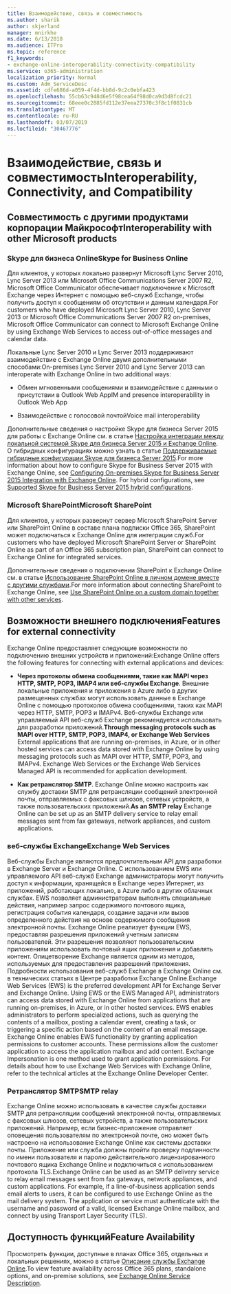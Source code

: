 ```yaml
---
title: Взаимодействие, связь и совместимость
ms.author: sharik
author: skjerland
manager: mnirkhe
ms.date: 6/13/2018
ms.audience: ITPro
ms.topic: reference
f1_keywords:
- exchange-online-interoperability-connectivity-compatibility
ms.service: o365-administration
localization_priority: Normal
ms.custom: Adm_ServiceDesc
ms.assetid: cdfe686d-a059-4f4d-bb8d-9c2c0ebfa423
ms.openlocfilehash: 55cb63c948d6e5f98cea64f98d0ca9d3d8fcdc21
ms.sourcegitcommit: 68eee0c2885fd112e37eea27370c3f8c1f0831cb
ms.translationtype: MT
ms.contentlocale: ru-RU
ms.lasthandoff: 03/07/2019
ms.locfileid: "30467776"
---
```

# <a name="interoperability-connectivity-and-compatibility"></a><span data-ttu-id="bfc23-102">Взаимодействие, связь и совместимость</span><span class="sxs-lookup"><span data-stu-id="bfc23-102">Interoperability, Connectivity, and Compatibility</span></span>

## <a name="interoperability-with-other-microsoft-products"></a><span data-ttu-id="bfc23-103">Совместимость с другими продуктами корпорации Майкрософт</span><span class="sxs-lookup"><span data-stu-id="bfc23-103">Interoperability with other Microsoft products</span></span>

### <a name="skype-for-business-online"></a><span data-ttu-id="bfc23-104">Skype для бизнеса Online</span><span class="sxs-lookup"><span data-stu-id="bfc23-104">Skype for Business Online</span></span>

<span data-ttu-id="bfc23-105">Для клиентов, у которых локально развернут Microsoft Lync Server 2010, Lync Server 2013 или Microsoft Office Communications Server 2007 R2, Microsoft Office Communicator обеспечивает подключение к Microsoft Exchange через Интернет с помощью веб-служб Exchange, чтобы получить доступ к сообщениям об отсутствии и данным календаря.</span><span class="sxs-lookup"><span data-stu-id="bfc23-105">For customers who have deployed Microsoft Lync Server 2010, Lync Server 2013 or Microsoft Office Communications Server 2007 R2 on-premises, Microsoft Office Communicator can connect to Microsoft Exchange Online by using Exchange Web Services to access out-of-office messages and calendar data.</span></span>
  
<span data-ttu-id="bfc23-106">Локальные Lync Server 2010 и Lync Server 2013 поддерживают взаимодействие с Exchange Online двумя дополнительными способами:</span><span class="sxs-lookup"><span data-stu-id="bfc23-106">On-premises Lync Server 2010 and Lync Server 2013 can interoperate with Exchange Online in two additional ways:</span></span>
  
- <span data-ttu-id="bfc23-107">Обмен мгновенными сообщениями и взаимодействие с данными о присутствии в Outlook Web App</span><span class="sxs-lookup"><span data-stu-id="bfc23-107">IM and presence interoperability in Outlook Web App</span></span>
    
- <span data-ttu-id="bfc23-108">Взаимодействие с голосовой почтой</span><span class="sxs-lookup"><span data-stu-id="bfc23-108">Voice mail interoperability</span></span>
    
<span data-ttu-id="bfc23-p101">Дополнительные сведения о настройке Skype для бизнеса Server 2015 для работы с Exchange Online см. в статье [Настройка интеграции между локальной системой Skype для бизнеса Server 2015 и Exchange Online](https://go.microsoft.com/fwlink/p/?LinkId=271804). О гибридных конфигурациях можно узнать в статье [Поддерживаемые гибридные конфигурации Skype для бизнеса Server 2015](https://go.microsoft.com/fwlink/?LinkID=513084).</span><span class="sxs-lookup"><span data-stu-id="bfc23-p101">For more information about how to configure Skype for Business Server 2015 with Exchange Online, see [Configuring On-premises Skype for Business Server 2015 Integration with Exchange Online](https://go.microsoft.com/fwlink/p/?LinkId=271804). For hybrid configurations, see [Supported Skype for Business Server 2015 hybrid configurations](https://go.microsoft.com/fwlink/?LinkID=513084).</span></span>
  
### <a name="microsoft-sharepoint"></a><span data-ttu-id="bfc23-111">Microsoft SharePoint</span><span class="sxs-lookup"><span data-stu-id="bfc23-111">Microsoft SharePoint</span></span>

<span data-ttu-id="bfc23-112">Для клиентов, у которых развернут сервер Microsoft SharePoint Server или SharePoint Online в составе плана подписки Office 365, SharePoint может подключаться к Exchange Online для интеграции служб.</span><span class="sxs-lookup"><span data-stu-id="bfc23-112">For customers who have deployed Microsoft SharePoint Server or SharePoint Online as part of an Office 365 subscription plan, SharePoint can connect to Exchange Online for integrated services.</span></span>
  
<span data-ttu-id="bfc23-113">Дополнительные сведения о подключении SharePoint к Exchange Online см. в статье [Использование SharePoint Online в личном домене вместе с другими службами](https://go.microsoft.com/fwlink/?LinkId=271805).</span><span class="sxs-lookup"><span data-stu-id="bfc23-113">For more information about connecting SharePoint to Exchange Online, see [Use SharePoint Online on a custom domain together with other services](https://go.microsoft.com/fwlink/?LinkId=271805).</span></span>
  
## <a name="features-for-external-connectivity"></a><span data-ttu-id="bfc23-114">Возможности внешнего подключения</span><span class="sxs-lookup"><span data-stu-id="bfc23-114">Features for external connectivity</span></span>

<span data-ttu-id="bfc23-115">Exchange Online предоставляет следующие возможности по подключению внешних устройств и приложений:</span><span class="sxs-lookup"><span data-stu-id="bfc23-115">Exchange Online offers the following features for connecting with external applications and devices:</span></span>
  
- <span data-ttu-id="bfc23-p102">**Через протоколы обмена сообщениями, такие как MAPI через HTTP, SMTP, POP3, IMAP4 или веб-службы Exchange**. Внешние локальные приложения и приложения в Azure либо в других размещенных службах могут использовать данные в Exchange Online с помощью протоколов обмена сообщениями, таких как MAPI через HTTP, SMTP, POP3 и IMAPv4. Веб-службы Exchange или управляемый API веб-служб Exchange рекомендуется использовать для разработки приложений.</span><span class="sxs-lookup"><span data-stu-id="bfc23-p102">**Through messaging protocols such as MAPI over HTTP, SMTP, POP3, IMAP4, or Exchange Web Services** External applications that are running on-premises, in Azure, or in other hosted services can access data stored with Exchange Online by using messaging protocols such as MAPI over HTTP, SMTP, POP3, and IMAPv4. Exchange Web Services or the Exchange Web Services Managed API is recommended for application development.</span></span> 
    
- <span data-ttu-id="bfc23-118">**Как ретранслятор SMTP**. Exchange Online можно настроить как службу доставки SMTP для ретрансляции сообщений электронной почты, отправляемых с факсовых шлюзов, сетевых устройств, а также пользовательских приложений.</span><span class="sxs-lookup"><span data-stu-id="bfc23-118">**As an SMTP relay** Exchange Online can be set up as an SMTP delivery service to relay email messages sent from fax gateways, network appliances, and custom applications.</span></span> 
    
### <a name="exchange-web-services"></a><span data-ttu-id="bfc23-119">веб-службы Exchange</span><span class="sxs-lookup"><span data-stu-id="bfc23-119">Exchange Web Services</span></span>

<span data-ttu-id="bfc23-p103">Веб-службы Exchange являются предпочтительным API для разработки в Exchange Server и Exchange Online. С использованием EWS или управляемого API веб-служб Exchange администраторы могут получить доступ к информации, хранящейся в Exchange через Интернет, из приложений, работающих локально, в Azure либо в других облачных службах. EWS позволяет администраторам выполнять специальные действия, например запрос содержимого почтового ящика, регистрация события календаря, создание задачи или вызов определенного действия на основе содержимого сообщения электронной почты. Exchange Online реализует функции EWS, предоставляя разрешения приложений учетным записям пользователей. Эти разрешения позволяют пользовательским приложениям использовать почтовый ящик приложения и добавлять контент. Олицетворение Exchange является одним из методов, используемых для предоставления разрешений приложения. Подробности использования веб-служб Exchange в Exchange Online см. в технических статьях в Центре разработки Exchange Online.</span><span class="sxs-lookup"><span data-stu-id="bfc23-p103">Exchange Web Services (EWS) is the preferred development API for Exchange Server and Exchange Online. Using EWS or the EWS Managed API, administrators can access data stored with Exchange Online from applications that are running on-premises, in Azure, or in other hosted services. EWS enables administrators to perform specialized actions, such as querying the contents of a mailbox, posting a calendar event, creating a task, or triggering a specific action based on the content of an email message. Exchange Online enables EWS functionality by granting application permissions to customer accounts. These permissions allow the customer application to access the application mailbox and add content. Exchange Impersonation is one method used to grant application permissions. For details about how to use Exchange Web Services with Exchange Online, refer to the technical articles at the Exchange Online Developer Center.</span></span>
  
### <a name="smtp-relay"></a><span data-ttu-id="bfc23-127">Ретранслятор SMTP</span><span class="sxs-lookup"><span data-stu-id="bfc23-127">SMTP relay</span></span>

<span data-ttu-id="bfc23-p104">Exchange Online можно использовать в качестве службы доставки SMTP для ретрансляции сообщений электронной почты, отправляемых с факсовых шлюзов, сетевых устройств, а также пользовательских приложений. Например, если бизнес-приложение отправляет оповещения пользователям по электронной почте, оно может быть настроено на использование Exchange Online как системы доставки почты. Приложение или служба должны пройти проверку подлинности по имени пользователя и паролю действительного лицензированного почтового ящика Exchange Online и подключиться с использованием протокола TLS.</span><span class="sxs-lookup"><span data-stu-id="bfc23-p104">Exchange Online can be used as an SMTP delivery service to relay email messages sent from fax gateways, network appliances, and custom applications. For example, if a line-of-business application sends email alerts to users, it can be configured to use Exchange Online as the mail delivery system. The application or service must authenticate with the username and password of a valid, licensed Exchange Online mailbox, and connect by using Transport Layer Security (TLS).</span></span>
  
## <a name="feature-availability"></a><span data-ttu-id="bfc23-131">Доступность функций</span><span class="sxs-lookup"><span data-stu-id="bfc23-131">Feature Availability</span></span>

<span data-ttu-id="bfc23-132">Просмотреть функции, доступные в планах Office 365, отдельных и локальных решениях, можно в статье [Описание службы Exchange Online](exchange-online-service-description.md).</span><span class="sxs-lookup"><span data-stu-id="bfc23-132">To view feature availability across Office 365 plans, standalone options, and on-premise solutions, see [Exchange Online Service Description](exchange-online-service-description.md).</span></span>
  

